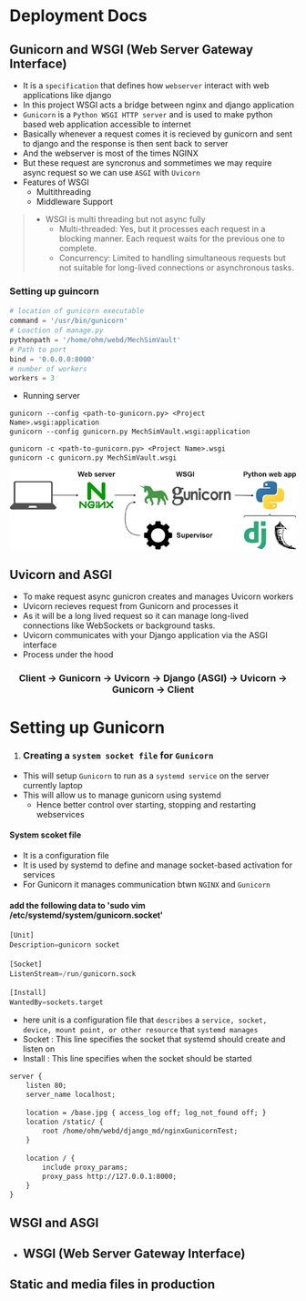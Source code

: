 # Deployment Docs


## Gunicorn and WSGI (Web Server Gateway Interface)
- It is a `specification` that defines how `webserver` interact with web applications like django
- In this project WSGI acts a bridge between nginx and django application
- `Gunicorn` is a `Python WSGI HTTP server` and is used to make python based web application accessible to internet
- Basically whenever a request comes it is recieved by gunicorn and sent to django and the response is then sent back to server
- And the webserver is most of the times NGINX
- But these request are syncronus and sommetimes we may require async request so we can use `ASGI` with `Uvicorn`
- Features of WSGI
  - Multithreading
  - Middleware Support
> - WSGI is multi threading but not async fully
>   - Multi-threaded: Yes, but it processes each request in a blocking manner. Each request waits for the previous one to complete.
>   - Concurrency: Limited to handling simultaneous requests but not suitable for long-lived connections or asynchronous tasks.
### Setting up guincorn
```py
# location of gunicorn executable
command = '/usr/bin/gunicorn'
# Loaction of manage.py
pythonpath = '/home/ohm/webd/MechSimVault'
# Path to port
bind = '0.0.0.0:8000'
# number of workers
workers = 3
```
- Running server
```
gunicorn --config <path-to-gunicorn.py> <Project Name>.wsgi:application
gunicorn --config gunicorn.py MechSimVault.wsgi:application
```
```
gunicorn -c <path-to-gunicorn.py> <Project Name>.wsgi
gunicorn -c gunicorn.py MechSimVault.wsgi
```


<img src="./Gunicorn_nginx.webp" >

## Uvicorn and ASGI
- To make request async gunicron creates and manages Uvicorn workers
- Uvicorn recieves request from Gunicorn and processes it
- As it will be a long lived request so it can manage long-lived connections like WebSockets or background tasks.
- Uvicorn communicates with your Django application via the ASGI interface
- Process under the hood

<center>

### Client → Gunicorn → Uvicorn → Django (ASGI) → Uvicorn → Gunicorn → Client

</center>




# Setting up Gunicorn
1. ### Creating a `system socket file` for `Gunicorn`
  - This will setup `Gunicorn` to run as a `systemd service` on the server currently laptop
  - This will allow us to manage gunicorn using systemd
    - Hence better control over starting, stopping and restarting webservices
  #### System scoket file
  - It is a configuration file
  - It is used by systemd to define and manage socket-based activation for services
  - For Gunicorn it manages communication btwn `NGINX` and `Gunicorn`
  #### add the following data to 'sudo vim /etc/systemd/system/gunicorn.socket'
  ```python
  [Unit]
  Description=gunicorn socket

  [Socket]
  ListenStream=/run/gunicorn.sock

  [Install]
  WantedBy=sockets.target
  ``` 
  - here unit is a configuration file that `describes` a `service, socket, device, mount point, or other resource` that `systemd manages`
  - Socket : This line specifies the socket that systemd should create and listen on
  - Install : This line specifies when the socket should be started

```
server {
    listen 80;
    server_name localhost;

    location = /base.jpg { access_log off; log_not_found off; }
    location /static/ {
        root /home/ohm/webd/django_md/nginxGunicornTest;
    }

    location / {
        include proxy_params;
        proxy_pass http://127.0.0.1:8000;
    }
}
```
## WSGI and ASGI
- WSGI (Web Server Gateway Interface)
  - 

## Static and media files in production


